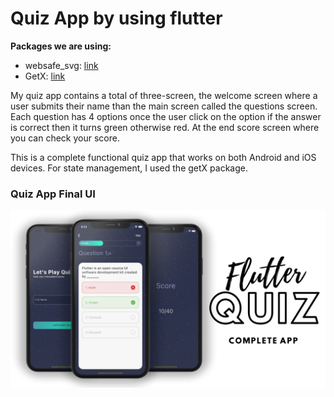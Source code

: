 # Quiz App by using flutter


**Packages we are using:**

- websafe_svg: [link](https://pub.dev/packages/websafe_svg)
- GetX: [link](https://pub.dev/packages/get)

My quiz app contains a total of three-screen, the welcome screen where a user submits their name than the main screen called the questions screen. Each question has 4 options once the user click on the option if the answer is correct then it turns green otherwise red. At the end score screen where you can check your score.

This is a complete functional quiz app that works on both Android and iOS devices. For state management, I used the getX package.

### Quiz App Final UI

<!-- ![Preview](/gif.gif) -->

![App UI](/ui.png)
